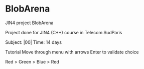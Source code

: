 # BlobArena
JIN4 project BlobArena


Project done for JIN4 (C++) course in Telecom SudParis

Subject: |00|
Time: 14 days


Tutorial 
Move through menu with arrows
Enter to validate choice

Red > Green > Blue > Red
